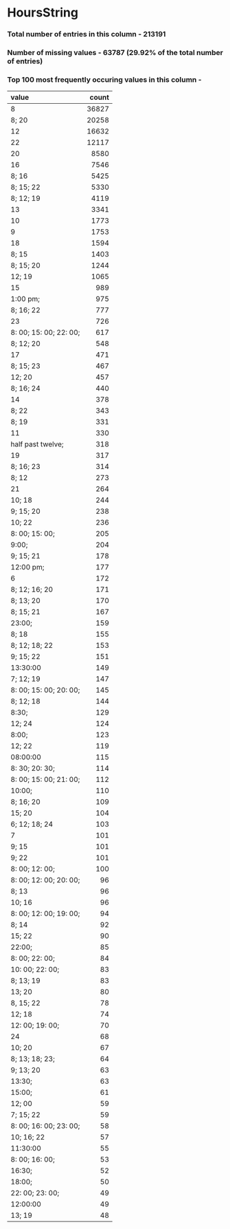 
# HoursString

### Total number of entries in this column - 213191

### Number of missing values - 63787 (29.92% of the total number of entries)

### Top 100 most frequently occuring values in this column -

| value                  |   count |
|:-----------------------|--------:|
| 8                      |   36827 |
| 8; 20                  |   20258 |
| 12                     |   16632 |
| 22                     |   12117 |
| 20                     |    8580 |
| 16                     |    7546 |
| 8; 16                  |    5425 |
| 8; 15; 22              |    5330 |
| 8; 12; 19              |    4119 |
| 13                     |    3341 |
| 10                     |    1773 |
| 9                      |    1753 |
| 18                     |    1594 |
| 8; 15                  |    1403 |
| 8; 15; 20              |    1244 |
| 12; 19                 |    1065 |
| 15                     |     989 |
| 1:00 pm;               |     975 |
| 8; 16; 22              |     777 |
| 23                     |     726 |
| 8: 00; 15: 00; 22: 00; |     617 |
| 8; 12; 20              |     548 |
| 17                     |     471 |
| 8; 15; 23              |     467 |
| 12; 20                 |     457 |
| 8; 16; 24              |     440 |
| 14                     |     378 |
| 8; 22                  |     343 |
| 8; 19                  |     331 |
| 11                     |     330 |
| half past twelve;      |     318 |
| 19                     |     317 |
| 8; 16; 23              |     314 |
| 8; 12                  |     273 |
| 21                     |     264 |
| 10; 18                 |     244 |
| 9; 15; 20              |     238 |
| 10; 22                 |     236 |
| 8: 00; 15: 00;         |     205 |
| 9:00;                  |     204 |
| 9; 15; 21              |     178 |
| 12:00 pm;              |     177 |
| 6                      |     172 |
| 8; 12; 16; 20          |     171 |
| 8; 13; 20              |     170 |
| 8; 15; 21              |     167 |
| 23:00;                 |     159 |
| 8; 18                  |     155 |
| 8; 12; 18; 22          |     153 |
| 9; 15; 22              |     151 |
| 13:30:00               |     149 |
| 7; 12; 19              |     147 |
| 8: 00; 15: 00; 20: 00; |     145 |
| 8; 12; 18              |     144 |
| 8:30;                  |     129 |
| 12; 24                 |     124 |
| 8:00;                  |     123 |
| 12; 22                 |     119 |
| 08:00:00               |     115 |
| 8: 30; 20: 30;         |     114 |
| 8: 00; 15: 00; 21: 00; |     112 |
| 10:00;                 |     110 |
| 8; 16; 20              |     109 |
| 15; 20                 |     104 |
| 6; 12; 18; 24          |     103 |
| 7                      |     101 |
| 9; 15                  |     101 |
| 9; 22                  |     101 |
| 8: 00; 12: 00;         |     100 |
| 8: 00; 12: 00; 20: 00; |      96 |
| 8; 13                  |      96 |
| 10; 16                 |      96 |
| 8: 00; 12: 00; 19: 00; |      94 |
| 8; 14                  |      92 |
| 15; 22                 |      90 |
| 22:00;                 |      85 |
| 8: 00; 22: 00;         |      84 |
| 10: 00; 22: 00;        |      83 |
| 8; 13; 19              |      83 |
| 13; 20                 |      80 |
| 8, 15; 22              |      78 |
| 12; 18                 |      74 |
| 12: 00; 19: 00;        |      70 |
| 24                     |      68 |
| 10; 20                 |      67 |
| 8; 13; 18; 23;         |      64 |
| 9; 13; 20              |      63 |
| 13:30;                 |      63 |
| 15:00;                 |      61 |
| 12; 00                 |      59 |
| 7; 15; 22              |      59 |
| 8: 00; 16: 00; 23: 00; |      58 |
| 10; 16; 22             |      57 |
| 11:30:00               |      55 |
| 8: 00; 16: 00;         |      53 |
| 16:30;                 |      52 |
| 18:00;                 |      50 |
| 22: 00; 23: 00;        |      49 |
| 12:00:00               |      49 |
| 13; 19                 |      48 |

